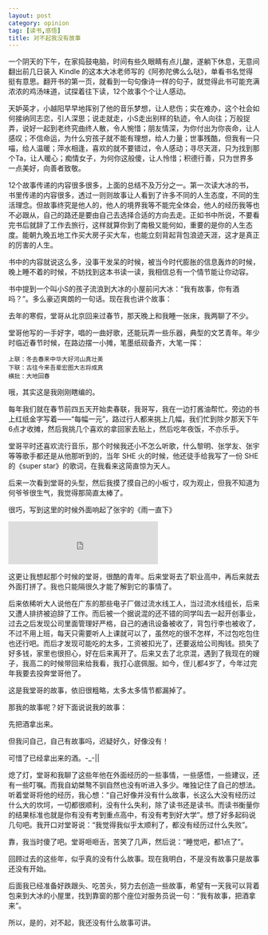 ```yaml
---
layout: post
category: opinion
tag: [读书,感悟]
title: 对不起我没有故事
---
```


一个阴天的下午，在家捣鼓电脑，时间有些久眼睛有点儿酸，遂躺下休息，无意间翻出前几日装入 Kindle 的这本大冰老师写的《阿弥陀佛么么哒》，单看书名觉得挺有意思。翻开书的第一页，就看到一句句像诗一样的句子，就觉得此书可能充满浓浓的鸡汤味道，试探着往下读，12个故事个个让人感动。

天妒英才，小越阳早早地挥别了他的音乐梦想，让人悲伤；实在难办，这个社会如何接纳同志恋，引人深思；说走就走，小S走出别样的轨迹，令人向往；万般捉弄，说好一起到老终究曲终人散，令人惋惜；朋友情深，为你付出为你丧命，让人感叹；不信命运，为什么穷孩子就不能有理想，给人力量；世事残酷，但我有一只喵，给人温暖；萍水相逢，喜欢的就不要错过，令人感动；寻尽天涯，只为找到那个Ta，让人暖心；痴情女子，为何你这般傻，让人怜惜；积德行善，只为世界多一点美好，向善者致敬。

12个故事传递的内容很多很多，上面的总结不及万分之一。第一次读大冰的书，书里传递的内容很多，透过一则则故事让人看到了许多不同的人生态度，不同的生活理念。但故事终究是他人的，他人的境界我等不能完全体会，他人的经历我等也不必跟从，自己的路还是要由自己去选择合适的方向去走。正如书中所说，不要看完书后就辞了工作去旅行，这样就算你到了南极又能何如，重要的是你的人生态度。能朝九晚五地工作买大房子买大车，也能立刻背起背包浪迹天涯，这才是真正的厉害的人生。

书中的内容就说这么多，没事干发呆的时候，被当今时代膨胀的信息轰炸的时候，晚上睡不着的时候，不妨找到这本书读一读，我相信总有一个情节能让你动容。

书中提到一个叫小S的孩子流浪到大冰的小屋前问大冰：“我有故事，你有酒吗？”。多么豪迈爽朗的一句话。现在我也讲个故事：

去年的寒假，堂哥从北京回来过春节，那天晚上和我睡一张床，我两聊了不少。

堂哥他写的一手好字，唱的一曲好歌，还能玩弄一些乐器，典型的文艺青年。年少时临近春节时候，在路边摆一小摊，笔墨纸砚备齐，大笔一挥：

```
上联：冬去春来中华大好河山真壮美
下联：古往今来吾辈宏图大志将成真
横批：大地回春
```

哦，其实这是我刚刚瞎编的。


每年我们就在春节前四五天开始卖春联，我哥写，我在一边打酱油帮忙。旁边的书上红纸金字写着——“每幅一元”，路过行人都来挑上几幅，我们忙到除夕那天下午6点才收摊，然后我挑几个喜欢的拿回家去贴上，然后吃年夜饭，不亦乐乎。

堂哥平时还喜欢流行音乐，那个时候我还小不怎么听歌，什么黎明、张学友、张宇等等歌手都还是从他那听到的，当年 SHE 火的时候，他还徒手给我写了一份 SHE 的《super star》的歌词，在我看来这简直惊为天人。

后来一次看到堂哥的头型，然后我摸了摸自己的小板寸，叹为观止，但我不知道为何爷爷很生气，我觉得那简直太棒了。

很巧，写到这里的时候外面响起了张宇的《雨一直下》

<iframe frameborder="no" border="0" marginwidth="0" marginheight="0" height=86 src="http://music.163.com/outchain/player?type=2&id=190495&auto=0&height=66"></iframe>

这更让我想起那个时候的堂哥，很酷的青年。后来堂哥去了职业高中，再后来就去外面打拼了。我也只能隔很久才能了解到它的事情了。

后来依稀听大人说他在广东的那些电子厂做过流水线工人，当过流水线组长，后来又遭人排挤被迫辞了工作。而后被一个据说混的还不错的同学叫去一起开创事业，过去之后发现公司里面管理好严格，自己的通讯设备被收了，背包行李也被收了，不过不用上班，每天只需要听人上课就可以了，虽然吃的很不怎样，不过包吃包住也还行吧。而后才发现可能吃的太多，工资被扣光了，还要返给公司掏钱。损失了好多钱，家里也很担心，好在后来离开了。后来又去了北京混，遇到了我现在的嫂子，我高二的时候带回来给我看，我打心底佩服。如今，侄儿都4岁了，今年过完年我要去投奔堂哥他了。

这是我堂哥的故事，依旧很粗略，太多太多情节都漏掉了。

那我的故事呢？好下面说说我的故事：

先把酒拿出来。

但我问自己，自己有故事吗，迟疑好久，好像没有！

可惜了已经拿出来的酒。-_-||

熄了灯，堂哥和我聊了这些年他在外面经历的一些事情，一些感悟，一些建议，还有一些叮嘱。而我自幼桀骜不驯自然也没有听进入多少。唯独记住了自己的想法。听着堂哥将他的经历，我心想：“自己好像并没有什么故事，长这么大没有经历过什么大的坎坷，一切都很顺利，没有什么失利，除了读书还是读书。而读书衡量你的结果标准也就是你有没有考到重点高中，有没有考到好大学”。想了好多起码说几句吧。我开口对堂哥说：“我觉得我似乎太顺利了，都没有经历过什么失败”。

靠，我当时傻了吧。堂哥咂咂舌，苦笑了几声，然后说：“睡觉吧，都1点了”。

回顾过去的这些年，似乎真的没有什么故事。现在我明白，不是没有故事只是故事还没有开始。

后面我已经准备好跌跟头、吃苦头，努力去创造一些故事，希望有一天我可以背着包来到大冰的小屋里，找到靠窗的那个座位对服务员说一句：“我有故事，把酒拿来”。

所以，是的，对不起，我还没有什么故事可讲。